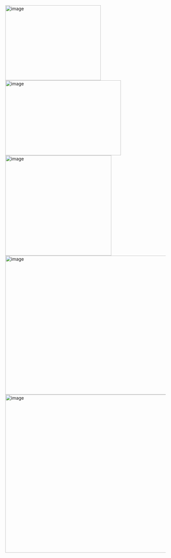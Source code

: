 <img width="300" height="235" alt="image" src="https://github.com/user-attachments/assets/e0bb93d7-5ffc-4dde-b870-d83e252a462a" />

<img width="363" height="235" alt="image" src="https://github.com/user-attachments/assets/734086cd-5fc0-43ba-b719-40cbeed3eb5d" />

<img width="333" height="314" alt="image" src="https://github.com/user-attachments/assets/d3fd28cf-833a-4c2f-ad1b-664ca32af973" />

<img width="554" height="435" alt="image" src="https://github.com/user-attachments/assets/58773442-b5df-4fd9-aff9-daff6f907385" />

<img width="647" height="495" alt="image" src="https://github.com/user-attachments/assets/ab3f2d84-2dae-49f1-850d-decd1d7637c1" />



